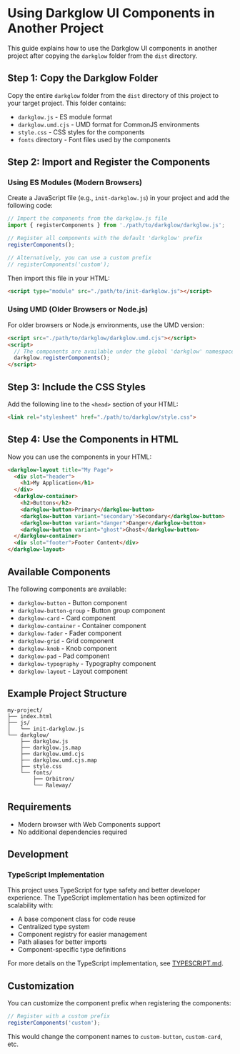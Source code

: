# Using Darkglow UI Components in Another Project

This guide explains how to use the Darkglow UI components in another project after copying the `darkglow` folder from the `dist` directory.

## Step 1: Copy the Darkglow Folder

Copy the entire `darkglow` folder from the `dist` directory of this project to your target project. This folder contains:

- `darkglow.js` - ES module format
- `darkglow.umd.cjs` - UMD format for CommonJS environments
- `style.css` - CSS styles for the components
- `fonts` directory - Font files used by the components

## Step 2: Import and Register the Components

### Using ES Modules (Modern Browsers)

Create a JavaScript file (e.g., `init-darkglow.js`) in your project and add the following code:

```javascript
// Import the components from the darkglow.js file
import { registerComponents } from './path/to/darkglow/darkglow.js';

// Register all components with the default 'darkglow' prefix
registerComponents();

// Alternatively, you can use a custom prefix
// registerComponents('custom');
```

Then import this file in your HTML:

```html
<script type="module" src="./path/to/init-darkglow.js"></script>
```

### Using UMD (Older Browsers or Node.js)

For older browsers or Node.js environments, use the UMD version:

```html
<script src="./path/to/darkglow/darkglow.umd.cjs"></script>
<script>
  // The components are available under the global 'darkglow' namespace
  darkglow.registerComponents();
</script>
```

## Step 3: Include the CSS Styles

Add the following line to the `<head>` section of your HTML:

```html
<link rel="stylesheet" href="./path/to/darkglow/style.css">
```

## Step 4: Use the Components in HTML

Now you can use the components in your HTML:

```html
<darkglow-layout title="My Page">
  <div slot="header">
    <h1>My Application</h1>
  </div>
  <darkglow-container>
    <h2>Buttons</h2>
    <darkglow-button>Primary</darkglow-button>
    <darkglow-button variant="secondary">Secondary</darkglow-button>
    <darkglow-button variant="danger">Danger</darkglow-button>
    <darkglow-button variant="ghost">Ghost</darkglow-button>
  </darkglow-container>
  <div slot="footer">Footer Content</div>
</darkglow-layout>
```

## Available Components

The following components are available:

- `darkglow-button` - Button component
- `darkglow-button-group` - Button group component
- `darkglow-card` - Card component
- `darkglow-container` - Container component
- `darkglow-fader` - Fader component
- `darkglow-grid` - Grid component
- `darkglow-knob` - Knob component
- `darkglow-pad` - Pad component
- `darkglow-typography` - Typography component
- `darkglow-layout` - Layout component

## Example Project Structure

```
my-project/
├── index.html
├── js/
│   └── init-darkglow.js
└── darkglow/
    ├── darkglow.js
    ├── darkglow.js.map
    ├── darkglow.umd.cjs
    ├── darkglow.umd.cjs.map
    ├── style.css
    └── fonts/
        ├── Orbitron/
        └── Raleway/
```

## Requirements

- Modern browser with Web Components support
- No additional dependencies required

## Development

### TypeScript Implementation

This project uses TypeScript for type safety and better developer experience. The TypeScript implementation has been optimized for scalability with:

- A base component class for code reuse
- Centralized type system
- Component registry for easier management
- Path aliases for better imports
- Component-specific type definitions

For more details on the TypeScript implementation, see [TYPESCRIPT.md](./TYPESCRIPT.md).

## Customization

You can customize the component prefix when registering the components:

```javascript
// Register with a custom prefix
registerComponents('custom');
```

This would change the component names to `custom-button`, `custom-card`, etc.